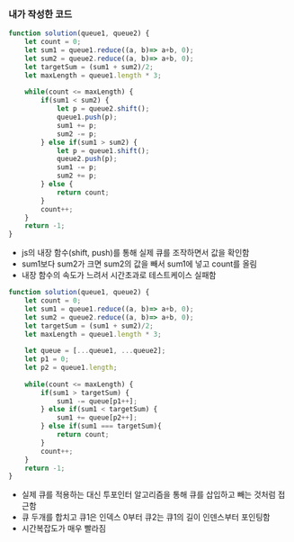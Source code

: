 ### 내가 작성한 코드

```jsx
function solution(queue1, queue2) {
    let count = 0;
    let sum1 = queue1.reduce((a, b)=> a+b, 0);
    let sum2 = queue2.reduce((a, b)=> a+b, 0);
    let targetSum = (sum1 + sum2)/2;
    let maxLength = queue1.length * 3;
    
    while(count <= maxLength) {
        if(sum1 < sum2) {
            let p = queue2.shift();
            queue1.push(p);
            sum1 += p;
            sum2 -= p;
        } else if(sum1 > sum2) {
            let p = queue1.shift();
            queue2.push(p);
            sum1 -= p;
            sum2 += p;
        } else {
            return count;
        }
        count++;
    }
    return -1;
}
```

- js의 내장 함수(shift, push)를 통해 실제 큐를 조작하면서 값을 확인함
- sum1보다 sum2가 크면 sum2의 값을 빼서 sum1에 넣고 count를 올림
- 내장 함수의 속도가 느려서 시간초과로 테스트케이스 실패함

```jsx
function solution(queue1, queue2) {
    let count = 0;
    let sum1 = queue1.reduce((a, b)=> a+b, 0);
    let sum2 = queue2.reduce((a, b)=> a+b, 0);
    let targetSum = (sum1 + sum2)/2;
    let maxLength = queue1.length * 3;
    
    let queue = [...queue1, ...queue2];
    let p1 = 0;
    let p2 = queue1.length;
    
    while(count <= maxLength) {
        if(sum1 > targetSum) {
            sum1 -= queue[p1++]; 
        } else if(sum1 < targetSum) {
            sum1 += queue[p2++];
        } else if(sum1 === targetSum){
            return count;
        }
        count++;
    }
    return -1;
}
```

- 실제 큐를 적용하는 대신 투포인터 알고리즘을 통해 큐를 삽입하고 빼는 것처럼 접근함
- 큐 두개를 합치고 큐1은 인덱스 0부터 큐2는 큐1의 길이 인덴스부터 포인팅함
- 시간복잡도가 매우 빨라짐